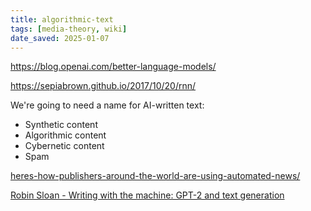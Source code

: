 ```yaml
---
title: algorithmic-text
tags: [media-theory, wiki]
date_saved: 2025-01-07
---
```


https://blog.openai.com/better-language-models/

https://sepiabrown.github.io/2017/10/20/rnn/

We're going to need a name for AI-written text:

- Synthetic content
- Algorithmic content
- Cybernetic content
- Spam


[heres-how-publishers-around-the-world-are-using-automated-news/](http://www.niemanlab.org/2019/03/heres-how-publishers-around-the-world-are-using-automated-news/)


[Robin Sloan - Writing with the machine: GPT-2 and text generation](https://www.youtube.com/watch?v=cIpErjWBqm0)